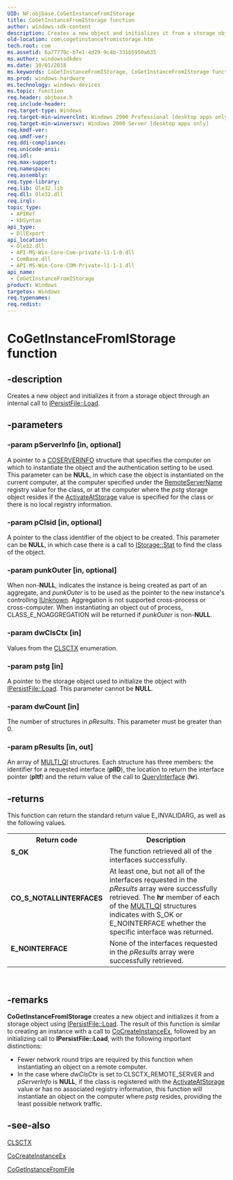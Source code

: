 ```yaml
---
UID: NF:objbase.CoGetInstanceFromIStorage
title: CoGetInstanceFromIStorage function
author: windows-sdk-content
description: Creates a new object and initializes it from a storage object through an internal call to IPersistFile::Load.
old-location: com\cogetinstancefromistorage.htm
tech.root: com
ms.assetid: 6a77770c-b7e1-4d29-9c4b-331b5950a635
ms.author: windowssdkdev
ms.date: 10/01/2018
ms.keywords: CoGetInstanceFromIStorage, CoGetInstanceFromIStorage function [COM], _com_CoGetInstanceFromIStorage, com.cogetinstancefromistorage, objbase/CoGetInstanceFromIStorage
ms.prod: windows-hardware
ms.technology: windows-devices
ms.topic: function
req.header: objbase.h
req.include-header: 
req.target-type: Windows
req.target-min-winverclnt: Windows 2000 Professional [desktop apps only]
req.target-min-winversvr: Windows 2000 Server [desktop apps only]
req.kmdf-ver: 
req.umdf-ver: 
req.ddi-compliance: 
req.unicode-ansi: 
req.idl: 
req.max-support: 
req.namespace: 
req.assembly: 
req.type-library: 
req.lib: Ole32.lib
req.dll: Ole32.dll
req.irql: 
topic_type:
 - APIRef
 - kbSyntax
api_type:
 - DllExport
api_location:
 - Ole32.dll
 - API-MS-Win-Core-Com-private-l1-1-0.dll
 - ComBase.dll
 - API-MS-Win-Core-COM-Private-l1-1-1.dll
api_name:
 - CoGetInstanceFromIStorage
product: Windows
targetos: Windows
req.typenames: 
req.redist: 
---
```


# CoGetInstanceFromIStorage function


## -description


Creates a new object and initializes it from a storage object through an internal call to <a href="https://msdn.microsoft.com/8391aa5c-fe6e-4b03-9eef-7958f75910a5">IPersistFile::Load</a>.


## -parameters




### -param pServerInfo [in, optional]

A pointer to a <a href="https://msdn.microsoft.com/88c94a7f-5cf0-4d61-833f-91cba45d8624">COSERVERINFO</a> structure that specifies the computer on which to instantiate the object and the authentication setting to be used. This parameter can be <b>NULL</b>, in which case the object is instantiated on the current computer, at the computer specified under the <a href="https://msdn.microsoft.com/0413564e-e8ba-4e6e-ad29-62997c63aab3">RemoteServerName</a> registry value for the class, or at the computer where the <i>pstg</i> storage object resides if the <a href="https://msdn.microsoft.com/bc0f0c1c-dbfc-4b7a-b897-3646afe3f6bb">ActivateAtStorage</a> value is specified for the class or there is no local registry information.


### -param pClsid [in, optional]

A pointer to the class identifier of the object to be created. This parameter can be <b>NULL</b>, in which case there is a call to <a href="https://msdn.microsoft.com/87478fa8-1b5f-44ed-bffc-e139c7f44a12">IStorage::Stat</a> to find the class of the object.


### -param punkOuter [in, optional]

When non-<b>NULL</b>, indicates the instance is being created as part of an aggregate, and <i>punkOuter</i> is to be used as the pointer to the new instance's controlling <a href="https://msdn.microsoft.com/33f1d79a-33fc-4ce5-a372-e08bda378332">IUnknown</a>. Aggregation is not supported cross-process or cross-computer. When instantiating an object out of process, CLASS_E_NOAGGREGATION will be returned if <i>punkOuter</i> is non-<b>NULL</b>.


### -param dwClsCtx [in]

Values from the <a href="https://msdn.microsoft.com/dcb82ff2-56e4-4c7e-a621-7ffd0f1a9d8e">CLSCTX</a> enumeration.


### -param pstg [in]

A pointer to the storage object used to initialize the object with <a href="https://msdn.microsoft.com/8391aa5c-fe6e-4b03-9eef-7958f75910a5">IPersistFile::Load</a>. This parameter cannot be <b>NULL</b>.


### -param dwCount [in]

The number of structures in <i>pResults</i>. This parameter must be greater than 0.


### -param pResults [in, out]

An array of <a href="https://msdn.microsoft.com/845040c9-fad4-4ac8-856d-d35edbf48ec9">MULTI_QI</a> structures. Each structure has three members: the identifier for a requested interface (<b>pIID</b>), the location to return the interface pointer (<b>pItf</b>) and the return value of the call to <a href="https://msdn.microsoft.com/54d5ff80-18db-43f2-b636-f93ac053146d">QueryInterface</a> (<b>hr</b>).


## -returns



This function can return the standard return value E_INVALIDARG, as well as the following values.

<table>
<tr>
<th>Return code</th>
<th>Description</th>
</tr>
<tr>
<td width="40%">
<dl>
<dt><b>S_OK</b></dt>
</dl>
</td>
<td width="60%">
The function retrieved all of the interfaces successfully.

</td>
</tr>
<tr>
<td width="40%">
<dl>
<dt><b>CO_S_NOTALLINTERFACES</b></dt>
</dl>
</td>
<td width="60%">
At least one, but not all of the interfaces requested in the <i>pResults</i> array were successfully retrieved. The <b>hr</b> member of each of the <a href="https://msdn.microsoft.com/845040c9-fad4-4ac8-856d-d35edbf48ec9">MULTI_QI</a> structures indicates with S_OK or E_NOINTERFACE whether the specific interface was returned.

</td>
</tr>
<tr>
<td width="40%">
<dl>
<dt><b>E_NOINTERFACE</b></dt>
</dl>
</td>
<td width="60%">
None of the interfaces requested in the <i>pResults</i> array were successfully retrieved.

</td>
</tr>
</table>
 




## -remarks



<b>CoGetInstanceFromIStorage</b> creates a new object and initializes it from a storage object using <a href="https://msdn.microsoft.com/8391aa5c-fe6e-4b03-9eef-7958f75910a5">IPersistFile::Load</a>. The result of this function is similar to creating an instance with a call to <a href="https://msdn.microsoft.com/3b414b95-e8d2-42e8-b4f2-5cc5189a3d08">CoCreateInstanceEx</a>, followed by an initializing call to <b>IPersistFile::Load</b>, with the following important distinctions: 



<ul>
<li>Fewer network round trips are required by this function when instantiating an object on a remote computer.
</li>
<li>In the case where <i>dwClsCtx</i> is set to CLSCTX_REMOTE_SERVER and <i>pServerInfo</i> is <b>NULL</b>, if the class is registered with the <a href="https://msdn.microsoft.com/bc0f0c1c-dbfc-4b7a-b897-3646afe3f6bb">ActivateAtStorage</a> value or has no associated registry information, this function will instantiate an object on the computer where <i>pstg</i> resides, providing the least possible network traffic.</li>
</ul>



## -see-also




<a href="https://msdn.microsoft.com/dcb82ff2-56e4-4c7e-a621-7ffd0f1a9d8e">CLSCTX</a>



<a href="https://msdn.microsoft.com/3b414b95-e8d2-42e8-b4f2-5cc5189a3d08">CoCreateInstanceEx</a>



<a href="https://msdn.microsoft.com/f8a22f5f-a21f-49e7-bd6c-ca987206ee46">CoGetInstanceFromFile</a>
 

 

